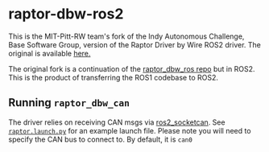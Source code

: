 # raptor-dbw-ros2

This is the MIT-Pitt-RW team's fork of the Indy Autonomous Challenge, Base Software Group, version of the Raptor Driver by Wire ROS2 driver. The original is available [here.](https://gitlab.com/IACBaseSoftware/raptor-dbw-ros2)


The original fork is a continuation of the [raptor_dbw_ros repo](https://github.com/NewEagleRaptor/raptor-dbw-ros) but in ROS2. This is the product of transferring the ROS1 codebase to ROS2.

## Running `raptor_dbw_can`
The driver relies on receiving CAN msgs via [ros2_socketcan](https://github.com/autowarefoundation/ros2_socketcan). See [`raptor.launch.py`](raptor_dbw_can/launch/raptor.launch.py) for an example launch file. Please note you will need to specify the CAN bus to connect to. By default, it is `can0`

